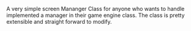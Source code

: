 A very simple screen Mananger Class for anyone who wants to handle implemented a manager in their game engine class.
The class is pretty extensible and straight forward to modify.

